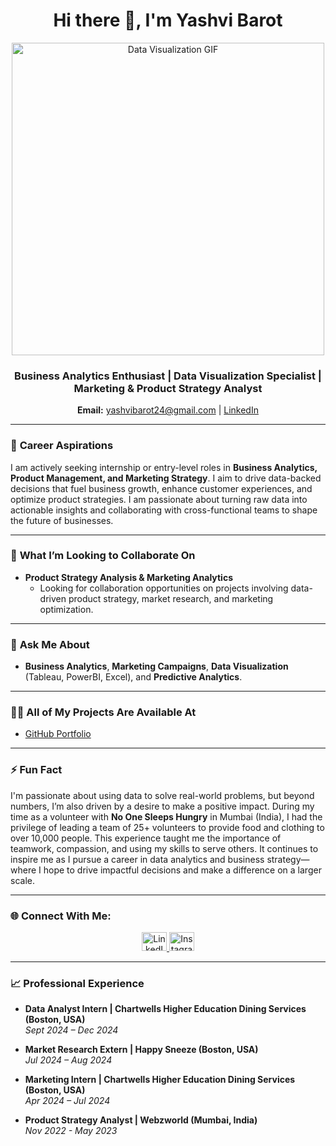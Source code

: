 <h1 align="center">Hi there 👋, I'm Yashvi Barot</h1>

<!-- Add Data Visualization GIF at the Top -->
<p align="center">
  <img src="https://miro.medium.com/v2/resize:fit:1400/1*e4HBnH84BpwLCFr78xvfjg.gif" alt="Data Visualization GIF" width="500"/>
</p>

<h3 align="center">Business Analytics Enthusiast | Data Visualization Specialist | Marketing & Product Strategy Analyst</h3>

<!-- Personal Info Section -->
<p align="center">
  <strong>Email:</strong> <a href="mailto:yashvibarot24@gmail.com">yashvibarot24@gmail.com</a> | 
  <a href="https://www.linkedin.com/in/yashvibarot/">LinkedIn</a>
</p>

---

### 🚀 **Career Aspirations**
I am actively seeking internship or entry-level roles in **Business Analytics, Product Management, and Marketing Strategy**. I aim to drive data-backed decisions that fuel business growth, enhance customer experiences, and optimize product strategies. I am passionate about turning raw data into actionable insights and collaborating with cross-functional teams to shape the future of businesses.

---

### 👯 **What I’m Looking to Collaborate On**
- **Product Strategy Analysis & Marketing Analytics**  
  - Looking for collaboration opportunities on projects involving data-driven product strategy, market research, and marketing optimization.

---

### 💬 **Ask Me About**
- **Business Analytics**, **Marketing Campaigns**, **Data Visualization** (Tableau, PowerBI, Excel), and **Predictive Analytics**.

---

### 🧑‍💻 **All of My Projects Are Available At**
- [GitHub Portfolio](https://github.com/yashvibarot24)

---

### ⚡ **Fun Fact**
I'm passionate about using data to solve real-world problems, but beyond numbers, I’m also driven by a desire to make a positive impact. During my time as a volunteer with **No One Sleeps Hungry** in Mumbai (India), I had the privilege of leading a team of 25+ volunteers to provide food and clothing to over 10,000 people. This experience taught me the importance of teamwork, compassion, and using my skills to serve others. It continues to inspire me as I pursue a career in data analytics and business strategy—where I hope to drive impactful decisions and make a difference on a larger scale.

---

### 🌐 **Connect With Me:**
<p align="center">
  <a href="https://www.linkedin.com/in/yashvibarot/" target="blank">
    <img src="https://raw.githubusercontent.com/rahuldkjain/github-profile-readme-generator/master/src/images/icons/Social/linked-in-alt.svg" alt="LinkedIn" height="30" width="40" />
  </a>
  <a href="https://instagram.com/keepupwithyashvi" target="blank">
    <img src="https://raw.githubusercontent.com/rahuldkjain/github-profile-readme-generator/master/src/images/icons/Social/instagram.svg" alt="Instagram" height="30" width="40" />
  </a>
</p>

---

### 📈 **Professional Experience**
- **Data Analyst Intern | Chartwells Higher Education Dining Services (Boston, USA)**  
  *Sept 2024 – Dec 2024*  
  
- **Market Research Extern | Happy Sneeze (Boston, USA)**  
  *Jul 2024 – Aug 2024*  

- **Marketing Intern | Chartwells Higher Education Dining Services (Boston, USA)**  
  *Apr 2024 – Jul 2024*  

- **Product Strategy Analyst | Webzworld (Mumbai, India)**  
  *Nov 2022 - May 2023*
